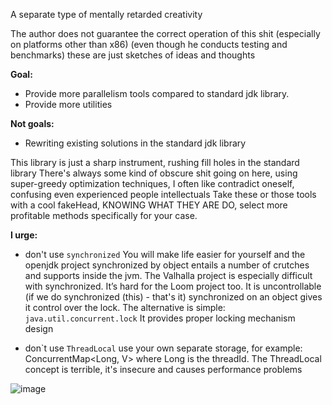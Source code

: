 A separate type of mentally retarded creativity

The author does not guarantee the correct operation of this shit (especially on
platforms other than x86)
(even though he conducts testing and benchmarks)
these are just sketches of ideas and thoughts

**Goal:**
* Provide more parallelism tools compared to standard jdk library.
* Provide more utilities

**Not goals:**
* Rewriting existing solutions in the standard jdk library

This library is just a sharp instrument, rushing
fill holes in the standard library
There's always some kind of obscure shit going on here,
using super-greedy optimization techniques, I often like
contradict oneself, confusing even experienced people intellectuals
Take these or those tools with a cool fakeHead, KNOWING WHAT THEY ARE
DO, select more profitable methods specifically for your case.

**I urge:**
* don't use ```synchronized``` You will make life easier for yourself and the openjdk project
synchronized by object entails a number of crutches and supports inside the jvm.
The Valhalla project is especially difficult with synchronized.
It’s hard for the Loom project too.
It is uncontrollable (if we do synchronized (this) - that's it) synchronized on an object gives it control over the lock.
The alternative is simple: ``java.util.concurrent.lock``
It provides proper locking mechanism design

* don`t use ```ThreadLocal``` use your own separate storage, for example: ConcurrentMap<Long, V> where Long is the threadId.
The ThreadLocal concept is terrible, it's insecure and causes performance problems

![image](https://github.com/sunmisc/MyConcurrencyWorld/assets/49918694/43fb0920-1fcb-441e-b72f-f64e42008f64)

